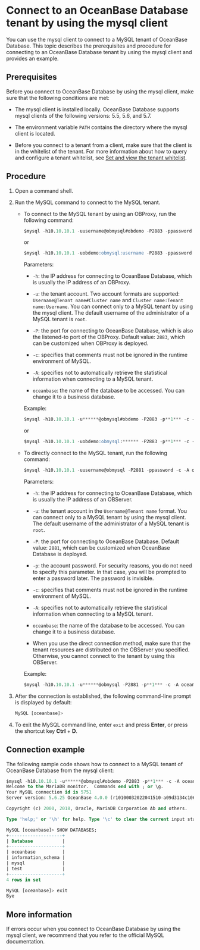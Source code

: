 # Connect to an OceanBase Database tenant by using the mysql client

You can use the mysql client to connect to a MySQL tenant of OceanBase Database. This topic describes the prerequisites and procedure for connecting to an OceanBase Database tenant by using the mysql client and provides an example. 

## Prerequisites

Before you connect to OceanBase Database by using the mysql client, make sure that the following conditions are met:

* The mysql client is installed locally. OceanBase Database supports mysql clients of the following versions: 5.5, 5.6, and 5.7. 

* The environment variable `PATH` contains the directory where the mysql client is located. 

* Before you connect to a tenant from a client, make sure that the client is in the whitelist of the tenant. For more information about how to query and configure a tenant whitelist, see [Set and view the tenant whitelist](../../6.basic-database-management/4.manage-tenants-1/6.configure-and-view-the-tenant-whitelist.md). 

## Procedure

1. Open a command shell. 

2. Run the MySQL command to connect to the MySQL tenant. 

   * To connect to the MySQL tenant by using an OBProxy, run the following command:

      ```sql
      $mysql -h10.10.10.1 -uusername@obmysql#obdemo -P2883 -ppassword -c -A oceanbase
      ```

      or

      ```sql
      $mysql -h10.10.10.1 -uobdemo:obmysql:username -P2883 -ppassword -c -A oceanbase
      ```

      Parameters:

      * `-h`: the IP address for connecting to OceanBase Database, which is usually the IP address of an OBProxy. 

      * `-u`: the tenant account. Two account formats are supported: `Username@Tenant name#Cluster name` and `Cluster name:Tenant name:Username`. You can connect only to a MySQL tenant by using the mysql client. The default username of the administrator of a MySQL tenant is `root`. 

      * `-P`: the port for connecting to OceanBase Database, which is also the listened-to port of the OBProxy. Default value: `2883`, which can be customized when OBProxy is deployed. 

      * `-c`: specifies that comments must not be ignored in the runtime environment of MySQL. 

      * `-A`: specifies not to automatically retrieve the statistical information when connecting to a MySQL tenant. 

      * `oceanbase`: the name of the database to be accessed. You can change it to a business database. 

      Example:

      ```sql
      $mysql -h10.10.10.1 -u******@obmysql#obdemo -P2883 -p**1*** -c -A oceanbase
      ```

      or

      ```sql
      $mysql -h10.10.10.1 -uobdemo:obmysql:****** -P2883 -p**1*** -c -A oceanbase
      ```

   * To directly connect to the MySQL tenant, run the following command:

      ```sql
      $mysql -h10.10.10.1 -uusername@obmysql -P2881 -ppassword -c -A oceanbase
      ```

      Parameters:

      * `-h`: the IP address for connecting to OceanBase Database, which is usually the IP address of an OBServer. 

      * `-u`: the tenant account in the `Username@Tenant name` format. You can connect only to a MySQL tenant by using the mysql client. The default username of the administrator of a MySQL tenant is `root`. 

      * `-P`: the port for connecting to OceanBase Database. Default value: `2881`, which can be customized when OceanBase Database is deployed. 

      * `-p`: the account password. For security reasons, you do not need to specify this parameter. In that case, you will be prompted to enter a password later. The password is invisible. 

      * `-c`: specifies that comments must not be ignored in the runtime environment of MySQL. 

      * `-A`: specifies not to automatically retrieve the statistical information when connecting to a MySQL tenant. 

      * `oceanbase`: the name of the database to be accessed. You can change it to a business database. 

      * When you use the direct connection method, make sure that the tenant resources are distributed on the OBServer you specified. Otherwise, you cannot connect to the tenant by using this OBServer. 

      Example:

      ```sql
      $mysql -h10.10.10.1 -u******@obmysql -P2881 -p**1*** -c -A oceanbase
      ```

3. After the connection is established, the following command-line prompt is displayed by default: 

   ```sql
   MySQL [oceanbase]>
   ```

4. To exit the MySQL command line, enter `exit` and press **Enter**, or press the shortcut key **Ctrl** + **D**. 

## Connection example

The following sample code shows how to connect to a MySQL tenant of OceanBase Database from the mysql client: 

```sql
$mysql -h10.10.10.1 -u******@obmysql#obdemo -P2883 -p**1*** -c -A oceanbase
Welcome to the MariaDB monitor.  Commands end with ; or \g.
Your MySQL connection id is 5751
Server version: 5.6.25 OceanBase 4.0.0 (r10100032022041510-a09d3134c10665f03fd56d7f8bdd413b2b771977) (Built Apr 15 2022 02:16:22)

Copyright (c) 2000, 2018, Oracle, MariaDB Corporation Ab and others.

Type 'help;' or '\h' for help. Type '\c' to clear the current input statement.

MySQL [oceanbase]> SHOW DATABASES;
+--------------------+
| Database           |
+--------------------+
| oceanbase          |
| information_schema |
| mysql              |
| test               |
+--------------------+
4 rows in set

MySQL [oceanbase]> exit
Bye
```

## More information

If errors occur when you connect to OceanBase Database by using the mysql client, we recommend that you refer to the official MySQL documentation. 
